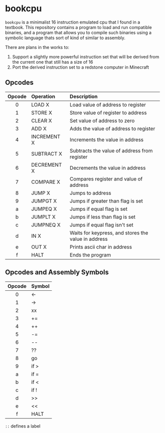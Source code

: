 # bookcpu

`bookcpu` is a minimalist 16 instruction emulated cpu that I found in a
textbook. This repository contains a program to load and run compatible
binaries, and a program that allows you to compile such binaries using a
symbolic language thats sort of kind of similar to assembly.

There are plans in the works to:

1. Support a slightly more powerful instruction set that will be derived from
   the current one that still has a size of 16
2. Port the derived instruction set to a redstone computer in Minecraft

## Opcodes

| Opcode | Operation   | Description
| :----: | :---------- | :----------
| 0      | LOAD X      | Load value of address to register
| 1      | STORE X     | Store value of register to address
| 2      | CLEAR X     | Set value of address to zero
| 3      | ADD X       | Adds the value of address to register
| 4      | INCREMENT X | Increments the value in address
| 5      | SUBTRACT X  | Subtracts the value of address from register
| 6      | DECREMENT X | Decrements the value in address
| 7      | COMPARE X   | Compares register and value of address
| 8      | JUMP X      | Jumps to address
| 9      | JUMPGT X    | Jumps if greater than flag is set
| a      | JUMPEQ X    | Jumps if equal flag is set
| b      | JUMPLT X    | Jumps if less than flag is set
| c      | JUMPNEQ X   | Jumps if equal flag isn't set
| d      | IN X        | Waits for keypress, and stores the value in address
| e      | OUT X       | Prints ascii char in address
| f      | HALT        | Ends the program

## Opcodes and Assembly Symbols

| Opcode | Symbol |
| :----: | :----- |
| 0      | <-     |
| 1      | ->     |
| 2      | xx     |
| 3      | +=     |
| 4      | ++     |
| 5      | -=     |
| 6      | --     |
| 7      | ??     |
| 8      | go     |
| 9      | if >   |
| a      | if =   |
| b      | if <   |
| c      | if !   |
| d      | >>     |
| e      | <<     |
| f      | HALT   |

`::` defines a label
